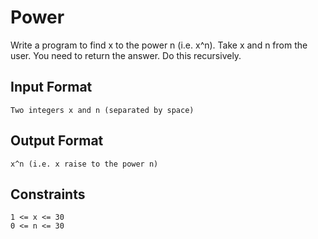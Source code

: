 # Power

Write a program to find x to the power n (i.e. x^n). Take x and n from the user. You need to return the answer.
Do this recursively.

## Input Format
```aidl
Two integers x and n (separated by space)
```

## Output Format
```aidl
x^n (i.e. x raise to the power n)
```

## Constraints
```aidl
1 <= x <= 30
0 <= n <= 30
```